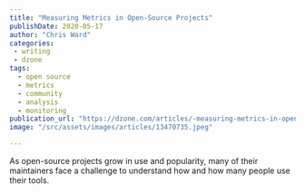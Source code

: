 ```yaml
---
title: "Measuring Metrics in Open-Source Projects"
publishDate: 2020-05-17
author: "Chris Ward"
categories:
 - writing
 - dzone
tags:
  - open source
  - metrics
  - community
  - analysis
  - monitoring
publication_url: "https://dzone.com/articles/-measuring-metrics-in-open-source-projects"
image: "/src/assets/images/articles/13470735.jpeg"

---
```

As open-source projects grow in use and popularity, many of their maintainers face a challenge to understand how and how many people use their tools.

